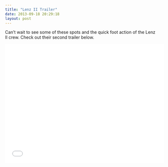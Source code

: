 ```yaml
---
title: "Lenz II Trailer"
date: 2013-09-18 20:29:18
layout: post
---
```


<p>Can&#8217;t wait to see some of these spots and the quick foot action of the Lenz II crew. Check out their second trailer below.</p>
<p><iframe frameborder="0" height="393" src="//www.youtube.com/embed/kaGHAsi6sW8?feature=player_embedded" width="524"></iframe></p>
